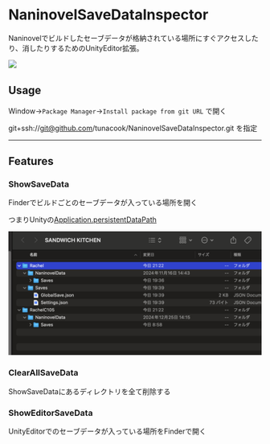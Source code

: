 # NaninovelSaveDataInspector

Naninovelでビルドしたセーブデータが格納されている場所にすぐアクセスしたり、消したりするためのUnityEditor拡張。

![](docs/example.png)

## Usage
Window->`Package Manager`->`Install package from git URL` で開く

git+ssh://git@github.com/tunacook/NaninovelSaveDataInspector.git を指定

-----

## Features

### ShowSaveData

Finderでビルドごとのセーブデータが入っている場所を開く

つまりUnityの[Application.persistentDataPath](https://docs.unity3d.com/ja/2020.2/ScriptReference/Application-persistentDataPath.html)

![](docs/open.png)


### ClearAllSaveData

ShowSaveDataにあるディレクトリを全て削除する

### ShowEditorSaveData

UnityEditorでのセーブデータが入っている場所をFinderで開く
